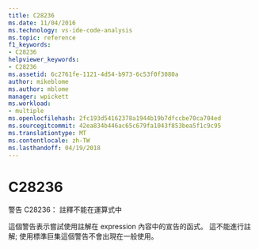 ```yaml
---
title: C28236
ms.date: 11/04/2016
ms.technology: vs-ide-code-analysis
ms.topic: reference
f1_keywords:
- C28236
helpviewer_keywords:
- C28236
ms.assetid: 6c2761fe-1121-4d54-b973-6c53f0f3080a
author: mikeblome
ms.author: mblome
manager: wpickett
ms.workload:
- multiple
ms.openlocfilehash: 2fc193d54162378a1944b19b7dfccbe70ca704ed
ms.sourcegitcommit: 42ea834b446ac65c679fa1043f853bea5f1c9c95
ms.translationtype: MT
ms.contentlocale: zh-TW
ms.lasthandoff: 04/19/2018
---
```

# <a name="c28236"></a>C28236
警告 C28236： 註釋不能在運算式中

 這個警告表示嘗試使用註解在 expression 內容中的宣告的函式。 這不能進行註解; 使用標準巨集這個警告不會出現在一般使用。